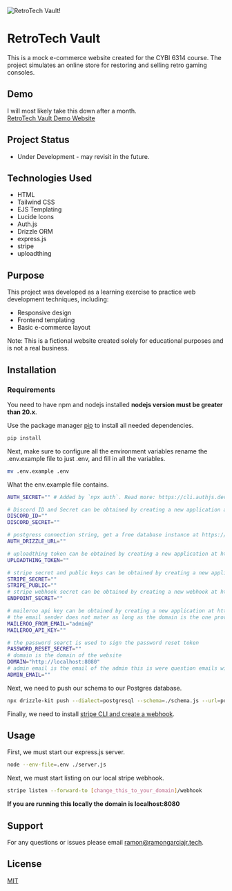 ![RetroTech Vault!](https://cdn.discordapp.com/attachments/1256135134042919006/1314319751455047820/image.png?ex=67535727&is=675205a7&hm=c8cd4c4ab9ec8db645a9bd2b5d12b45254595c54ef5edb95a8a0801cd9cbac8d&, "RetroTech Vault")

# RetroTech Vault
This is a mock e-commerce website created for the CYBI 6314 course. The project simulates an online store for restoring and selling retro gaming consoles.

## Demo
I will most likely take this down after a month.\
[RetroTech Vault Demo Website](http://107.191.55.194:8080)

## Project Status
- Under Development - may revisit in the future.

## Technologies Used
- HTML
- Tailwind CSS
- EJS Templating
- Lucide Icons
- Auth.js
- Drizzle ORM
- express.js
- stripe
- uploadthing

## Purpose
This project was developed as a learning exercise to practice web development techniques, including:

- Responsive design
- Frontend templating
- Basic e-commerce layout

Note: This is a fictional website created solely for educational purposes and is not a real business.

## Installation

### Requirements
You need to have npm and nodejs installed **nodejs version must be greater than 20.x**.

Use the package manager [pip](https://pip.pypa.io/en/stable/) to install all needed dependencies.

```bash
pip install
```

Next, make sure to configure all the environment variables rename the .env.example file to just .env, and fill in all the variables.

```bash
mv .env.example .env
```

What the env.example file contains.

```bash
AUTH_SECRET="" # Added by `npx auth`. Read more: https://cli.authjs.dev

# Discord ID and Secret can be obtained by creating a new application at https://discord.com/developers/applications
DISCORD_ID=""
DISCORD_SECRET=""

# postgress connection string, get a free database instance at https://supabase.com
AUTH_DRIZZLE_URL=""

# uploadthing token can be obtained by creating a new application at https://uploadthing.com
UPLOADTHING_TOKEN=""

# stripe secret and public keys can be obtained by creating a new application at https://stripe.com
STRIPE_SECRET=""
STRIPE_PUBLIC=""
# stripe webhook secret can be obtained by creating a new webhook at https://stripe.com
ENDPOINT_SECRET=""

# maileroo api key can be obtained by creating a new application at https://maileroo.com
# the email sender does not mater as long as the domain is the one provided by maileroo
MAILEROO_FROM_EMAIL="admin@"
MAILEROO_API_KEY=""

# the password searct is used to sign the password reset token
PASSWORD_RESET_SECRET=""
# domain is the domain of the website
DOMAIN="http://localhost:8080"
# admin email is the email of the admin this is were question emails will be sent make sure to verify the email in maileroo
ADMIN_EMAIL=""
```

Next, we need to push our schema to our Postgres database.

```bash
npx drizzle-kit push --dialect=postgresql --schema=./schema.js --url=postgresql://[database_connection_url]
```

Finally, we need to install [stripe CLI and create a webhook](https://docs.stripe.com/webhooks).

## Usage

First, we must start our express.js server.

```bash
node --env-file=.env ./server.js
```

Next, we must start listing on our local stripe webhook.

```bash
stripe listen --forward-to [change_this_to_your_domain]/webhook
```

**If you are running this locally the domain is localhost:8080**

## Support
For any questions or issues please email <ramon@ramongarciajr.tech>.

## License

[MIT](https://choosealicense.com/licenses/mit/)